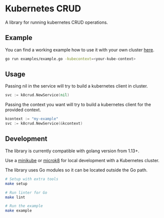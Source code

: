 # Kubernetes CRUD
A library for running kubernetes CRUD operations.


## Example

You can find a working example how to use it with your own cluster
[here](./examples).

```bash
go run examples/example.go -kubecontext=<your-kube-context>
```

## Usage

Passing nil in the service will try to build a kubernetes client in cluster.

```go
svc := k8crud.NewService(nil)

```

Passing the context you want  will try to build a kubernetes client for the provided context.

```go
kcontext := "my-example"
svc := k8crud.NewService(&kcontext)
```

## Development

The library is currently compatible with golang version from 1.13+.

Use a [minikube](https://kubernetes.io/docs/tasks/tools/install-minikube/) or [microk8](https://microk8s.io/) for local development with a Kubernetes cluster.

The library uses Go modules so it can be located outside the Go path.

```bash
# Setup with extra tools
make setup

# Run linter for Go
make lint

# Run the example
make example
```